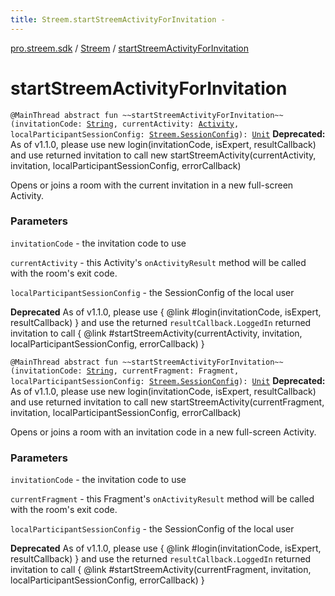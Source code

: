 ```yaml
---
title: Streem.startStreemActivityForInvitation - 
---
```


[pro.streem.sdk](../index.html) / [Streem](index.html) / [startStreemActivityForInvitation](./start-streem-activity-for-invitation.html)

# startStreemActivityForInvitation

`@MainThread abstract fun ~~startStreemActivityForInvitation~~(invitationCode: `[`String`](https://kotlinlang.org/api/latest/jvm/stdlib/kotlin/-string/index.html)`, currentActivity: `[`Activity`](https://developer.android.com/reference/android/app/Activity.html)`, localParticipantSessionConfig: `[`Streem.SessionConfig`](-session-config/index.html)`): `[`Unit`](https://kotlinlang.org/api/latest/jvm/stdlib/kotlin/-unit/index.html)
**Deprecated:** As of v1.1.0, please use new login(invitationCode, isExpert, resultCallback) and use returned invitation to call new startStreemActivity(currentActivity, invitation, localParticipantSessionConfig, errorCallback)

Opens or joins a room with the current invitation in a new full-screen Activity.

### Parameters

`invitationCode` - the invitation code to use

`currentActivity` - this Activity's `onActivityResult` method will be called with the
room's exit code.

`localParticipantSessionConfig` - the SessionConfig of the local user

**Deprecated**
As of v1.1.0, please use { @link #login(invitationCode, isExpert, resultCallback) } and use the returned `resultCallback.LoggedIn` returned invitation to call { @link #startStreemActivity(currentActivity, invitation, localParticipantSessionConfig, errorCallback) }

`@MainThread abstract fun ~~startStreemActivityForInvitation~~(invitationCode: `[`String`](https://kotlinlang.org/api/latest/jvm/stdlib/kotlin/-string/index.html)`, currentFragment: Fragment, localParticipantSessionConfig: `[`Streem.SessionConfig`](-session-config/index.html)`): `[`Unit`](https://kotlinlang.org/api/latest/jvm/stdlib/kotlin/-unit/index.html)
**Deprecated:** As of v1.1.0, please use new login(invitationCode, isExpert, resultCallback) and use returned invitation to call new startStreemActivity(currentFragment, invitation, localParticipantSessionConfig, errorCallback)

Opens or joins a room with an invitation code in a new full-screen Activity.

### Parameters

`invitationCode` - the invitation code to use

`currentFragment` - this Fragment's `onActivityResult` method will be called with the
room's exit code.

`localParticipantSessionConfig` - the SessionConfig of the local user

**Deprecated**
As of v1.1.0, please use { @link #login(invitationCode, isExpert, resultCallback) } and use the returned `resultCallback.LoggedIn` returned invitation to call { @link #startStreemActivity(currentFragment, invitation, localParticipantSessionConfig, errorCallback) }

